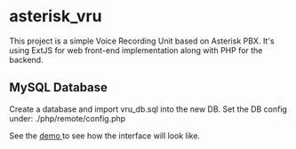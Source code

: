 # asterisk_vru

This project is a simple Voice Recording Unit based on Asterisk PBX. It's using ExtJS for web front-end implementation along with PHP for the backend.

<h2>MySQL Database</h2>
Create a database and import vru_db.sql into the new DB. Set the DB config under: ./php/remote/config.php

See the <a href="http://vru-ext.mehrdust.com"> demo </a> to see how the interface will look like.